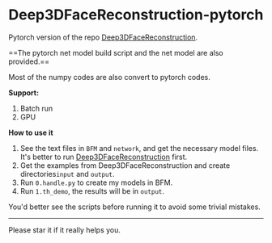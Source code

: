 # Deep3DFaceReconstruction-pytorch

Pytorch version of the repo [Deep3DFaceReconstruction](https://github.com/microsoft/Deep3DFaceReconstruction). 

==The pytorch net model build script and the net model are also provided.==

Most of the numpy codes are also convert to pytorch codes.

**Support:**
1. Batch run
2. GPU


**How to use it**

1. See the text files in `BFM` and `network`, and get the necessary model files. It's better to run [Deep3DFaceReconstruction](https://github.com/microsoft/Deep3DFaceReconstruction) first.
2. Get the examples from Deep3DFaceReconstruction and create directories`input` and `output`.
3. Run `0.handle.py` to create my models in BFM. 
4. Run `1.th_demo`, the results will be in `output`.

You'd better see the scripts before running it to avoid some trivial mistakes.


-----

Please star it if it really helps you.




